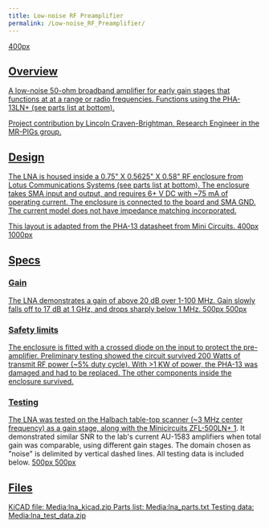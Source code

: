 ```yaml
---
title: Low-noise RF Preamplifier
permalink: /Low-noise_RF_Preamplifier/
---
```


<a href="/md_pages/File:lna_picture.jpg" class="wikilink" title="400px">400px

## Overview

A low-noise 50-ohm broadband amplifier for early gain stages that
functions at at a range or radio frequencies. Functions using the
PHA-13LN+ (see parts list at bottom).

Project contribution by Lincoln Craven-Brightman, Research Engineer in
the MR-PIGs group.

## Design

The LNA is housed inside a 0.75" X 0.5625" X 0.58" RF enclosure from
Lotus Communications Systems (see parts list at bottom). The enclosure
takes SMA input and output, and requires 6+ V DC with ~75 mA of
operating current. The enclosure is connected to the board and SMA GND.
The current model does not have impedance matching incorporated.

This layout is adapted from the PHA-13 datasheet from Mini Circuits.
<a href="/md_pages/File:lna_inside.jpg" class="wikilink" title="400px">400px
<a href="/md_pages/File:lna_schematic_pic.png" class="wikilink"
title="1000px">1000px

## Specs

### Gain

The LNA demonstrates a gain of above 20 dB over 1-100 MHz. Gain slowly
falls off to 17 dB at 1 GHz, and drops sharply below 1 MHz.
<a href="/md_pages/File:LNA_S21_100_label.png" class="wikilink"
title="500px">500px
<a href="/md_pages/File:LNA_S21_1000_label.png" class="wikilink"
title="500px">500px

### Safety limits

The enclosure is fitted with a crossed diode on the input to protect the
pre-amplifier. Preliminary testing showed the circuit survived 200 Watts
of transmit RF power (~5% duty cycle). With \>1 KW of power, the PHA-13
was damaged and had to be replaced. The other components inside the
enclosure survived.

### Testing

The LNA was tested on the Halbach table-top scanner (~3 MHz center
frequency) as a gain stage, along with the Minicircuits ZFL-500LN+
[1](https://www.minicircuits.com/WebStore/dashboard.html?model=ZFL-500LN%2B).
It demonstrated similar SNR to the lab's current AU-1583 amplifiers when
total gain was comparable, using different gain stages. The domain
chosen as "noise" is delimited by vertical dashed lines. All testing
data is included below.
<a href="/md_pages/File:lna_snr_pic.png" class="wikilink" title="500px">500px
<a href="/md_pages/File:lna_miteq_snr_pic.png" class="wikilink"
title="500px">500px

## Files

KiCAD file:
<a href="/md_pages/Media:lna_kicad.zip" class="wikilink"
title="Media:lna_kicad.zip">Media:lna_kicad.zip
Parts list:
<a href="/md_pages/Media:lna_parts.txt" class="wikilink"
title="Media:lna_parts.txt">Media:lna_parts.txt
Testing data:
<a href="/md_pages/Media:lna_test_data.zip" class="wikilink"
title="Media:lna_test_data.zip">Media:lna_test_data.zip